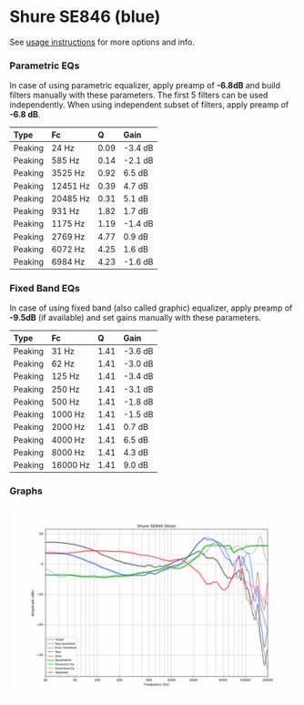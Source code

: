 # Shure SE846 (blue)
See [usage instructions](https://github.com/jaakkopasanen/AutoEq#usage) for more options and info.

### Parametric EQs
In case of using parametric equalizer, apply preamp of **-6.8dB** and build filters manually
with these parameters. The first 5 filters can be used independently.
When using independent subset of filters, apply preamp of **-6.8 dB**.

| Type    | Fc       |    Q | Gain    |
|:--------|:---------|:-----|:--------|
| Peaking | 24 Hz    | 0.09 | -3.4 dB |
| Peaking | 585 Hz   | 0.14 | -2.1 dB |
| Peaking | 3525 Hz  | 0.92 | 6.5 dB  |
| Peaking | 12451 Hz | 0.39 | 4.7 dB  |
| Peaking | 20485 Hz | 0.31 | 5.1 dB  |
| Peaking | 931 Hz   | 1.82 | 1.7 dB  |
| Peaking | 1175 Hz  | 1.19 | -1.4 dB |
| Peaking | 2769 Hz  | 4.77 | 0.9 dB  |
| Peaking | 6072 Hz  | 4.25 | 1.6 dB  |
| Peaking | 6984 Hz  | 4.23 | -1.6 dB |

### Fixed Band EQs
In case of using fixed band (also called graphic) equalizer, apply preamp of **-9.5dB**
(if available) and set gains manually with these parameters.

| Type    | Fc       |    Q | Gain    |
|:--------|:---------|:-----|:--------|
| Peaking | 31 Hz    | 1.41 | -3.6 dB |
| Peaking | 62 Hz    | 1.41 | -3.0 dB |
| Peaking | 125 Hz   | 1.41 | -3.4 dB |
| Peaking | 250 Hz   | 1.41 | -3.1 dB |
| Peaking | 500 Hz   | 1.41 | -1.8 dB |
| Peaking | 1000 Hz  | 1.41 | -1.5 dB |
| Peaking | 2000 Hz  | 1.41 | 0.7 dB  |
| Peaking | 4000 Hz  | 1.41 | 6.5 dB  |
| Peaking | 8000 Hz  | 1.41 | 4.3 dB  |
| Peaking | 16000 Hz | 1.41 | 9.0 dB  |

### Graphs
![](./Shure%20SE846%20(blue).png)